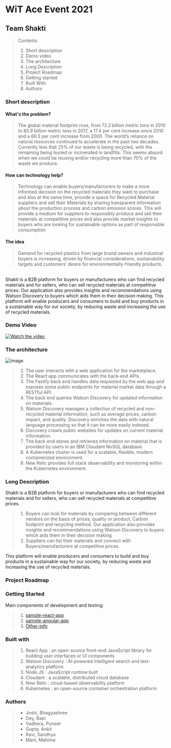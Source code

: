 # WiT Ace Event 2021

## Team Shakti

> Contents
> 1.	Short description
> 2.	Demo video
> 3.	The architecture
> 4.	Long Description
> 5.	Project Roadmap
> 6.	Getting started
> 7.	Built With
> 8.	Authors


### Short description

#### What's the problem?
> The global material footprint rose, from 73.2 billion metric tons in 2010 to 85.9 billion metric tons in 2017, a 17.4 per cent increase since 2010 and a 66.5 per cent increase from 2000. The world’s reliance on natural resources continued to accelerate in the past two decades.
Currently less that 25% of our waste is being recycled, with the remaining being buried or incinerated in landfills. This seems absurd when we could be reusing and/or recycling more than 70% of the waste we produce.

#### How can technology help?
> Technology can enable buyers/manufacturers to make a more informed decision on the recycled materials they want to purchase and also at the same time, provide a space for Recycled Material suppliers and sell their Materials by sharing transparent information about the production process and carbon emission scores. 
> This will provide a medium for suppliers to responsibly produce and sell their materials at competitive prices and also provide market insights to buyers who are looking for sustainable options as part of responsible consumption 

#### The idea
> Demand for recycled plastics from large brand owners and industrial buyers is increasing, driven by financial considerations, sustainability targets and customers’ desire for environmentally-friendly products.<br />
<br />
Shakti is a B2B platform for buyers or manufacturers who can find recycled materials and for sellers, who can sell recycled materials at competitive prices.  Our application also provides insights and recommendations using Watson Discovery to buyers which aids them in their decision making. This platform will enable producers and consumers to build and buy products in a sustainable way for our society, by reducing waste and increasing the use of recycled materials. 

### Demo Video

[![Watch the video](https://github.com/Call-for-Code/Liquid-Prep/blob/master/images/readme/IBM-interview-video-image.png)](https://youtu.be/vOgCOoy_Bx0)

### The architecture

![image](https://camo.githubusercontent.com/2e38d2ec4d7db2226bdba6a60b8bb417b4b71f5d32e63dec82cabc2d5dc6aa93/68747470733a2f2f6477312e733831632e636f6d2f646576656c6f7065722d7374617469632d70616765732f63616c6c666f72636f64652f656e2f6765742d737461727465642f636c696d6174652d6368616e67652f677265656e2d636f6e73756d7074696f6e2f696d616765732f6366632d70726f64756374696f6e2d636f6e73756d7074696f6e2d6172636869746563747572652e706e67)

> 1.	The user interacts with a web application for the marketplace.
> 2.	The React app communicates with the back-end APIs.
> 3.	The Fastify back end handles data requested by the web app and exposes some public endpoints for material market data through a RESTful API.
> 4.	The back end queries Watson Discovery for updated information on materials.
> 5.	Watson Discovery manages a collection of recycled and non-recycled material information, such as average prices, carbon impact, and quality. Discovery enriches the data with natural language processing so that it can be more easily indexed.
> 6.	Discovery crawls public websites for updates on current material information.
> 7.	The back end stores and retrieves information on material that is provided by users in an IBM Cloudant NoSQL database.
> 8.	A Kubernetes cluster is used for a scalable, flexible, modern containerized environment.
> 9.	New Relic provides full stack observability and monitoring within the Kubernetes environment.

### Long Description

Shakti is a B2B platform for buyers or manufacturers who can find recycled materials and for sellers, who can sell recycled materials at competitive prices. 
> 1.	Buyers can look for materials by comparing between different vendors on the basis of prices, quality or product, Carbon footprint and recycling method. Our application also provides insights and recommendations using Watson Discovery to buyers which aids them in their decision making
> 2.	Suppliers can list their materials and connect with Buyers/manufacturers at competitive prices.<br />

This platform will enable producers and consumers to build and buy products in a sustainable way for our society, by reducing waste and increasing the use of recycled materials.

### Project Roadmap



### Getting Started 

Main components of development and testing: 

> 1.	[sample-react-app](./UI/) 
> 2.	[sample-angular-app](./API/)
> 3.	[Other-info](./shakti.ppt/)

### Built with

> 1.	React App : an open-source front-end JavaScript library for building user interfaces or UI components
> 2.	Watson Discovery : AI-powered intelligent search and text-​analytics platform
> 3.	Node.JS : JavaScript runtime built
> 4.	Cloudant : a scalable, distributed cloud database
> 5.	New Relic : cloud-based observability platform
> 6.	Kubernetes : an open-source container orchestration platform

### Authors

> * Joshi, Bhagyashree
> * Dey, Bapi
> * Vadhera, Puneet
> * Gupta, Ankit 
> * Ravi, Sandhya
> * Mani, Mahima 

